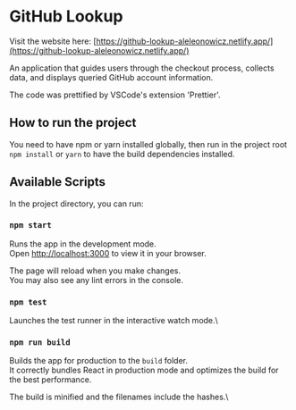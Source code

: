 # GitHub Lookup

Visit the website here: [https://github-lookup-aleleonowicz.netlify.app/](https://github-lookup-aleleonowicz.netlify.app/)

An application that guides users through the checkout process, collects data, and displays queried GitHub account information.

The code was prettified by VSCode's extension 'Prettier'.

## How to run the project

You need to have npm or yarn installed globally, then run in the project root
`npm install` or `yarn`
to have the build dependencies installed.

## Available Scripts

In the project directory, you can run:

### `npm start`

Runs the app in the development mode.\
Open [http://localhost:3000](http://localhost:3000) to view it in your browser.

The page will reload when you make changes.\
You may also see any lint errors in the console.

### `npm test`

Launches the test runner in the interactive watch mode.\

### `npm run build`

Builds the app for production to the `build` folder.\
It correctly bundles React in production mode and optimizes the build for the best performance.

The build is minified and the filenames include the hashes.\
